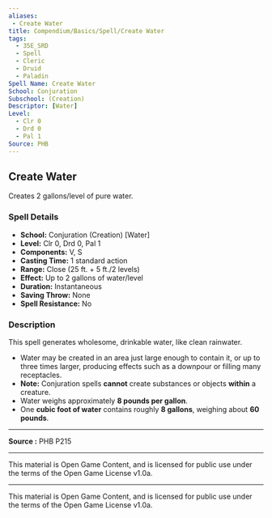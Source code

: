 ```yaml
---
aliases:
 - Create Water
title: Compendium/Basics/Spell/Create Water
tags:
  - 35E_SRD
  - Spell
  - Cleric
  - Druid
  - Paladin
Spell Name: Create Water
School: Conjuration
Subschool: (Creation)
Descriptor: [Water]
Level:
  - Clr 0
  - Drd 0
  - Pal 1
Source: PHB
---
```


## Create Water

Creates 2 gallons/level of pure water.

### Spell Details

- **School:** Conjuration (Creation) [Water]  
- **Level:** Clr 0, Drd 0, Pal 1  
- **Components:** V, S  
- **Casting Time:** 1 standard action  
- **Range:** Close (25 ft. + 5 ft./2 levels)  
- **Effect:** Up to 2 gallons of water/level  
- **Duration:** Instantaneous  
- **Saving Throw:** None  
- **Spell Resistance:** No  

### Description

This spell generates wholesome, drinkable water, like clean rainwater.

- Water may be created in an area just large enough to contain it, or up to three times larger, producing effects such as a downpour or filling many receptacles.
- **Note:** Conjuration spells **cannot** create substances or objects **within** a creature.
- Water weighs approximately **8 pounds per gallon**.
- One **cubic foot of water** contains roughly **8 gallons**, weighing about **60 pounds**.

---

**Source :** PHB P215

---

This material is Open Game Content, and is licensed for public use under  
the terms of the Open Game License v1.0a.

---

This material is Open Game Content, and is licensed for public use under the terms of the Open Game License v1.0a.
